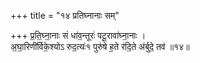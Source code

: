 +++
title = "१४ प्रतिघ्नानाः सम्"

+++
प्र॒ति॒घ्ना॒नाः सं धा॑व॒न्तूरः॑ पटू॒रावा॑घ्ना॒नाः ।  
अ॒घा॒रिणी॑र्विके॒श्योऽ रुद॒त्यः॑१ पुरु॑षे ह॒ते र॑दि॒ते अ॑र्बुदे॒ तव॑ ॥१४॥  